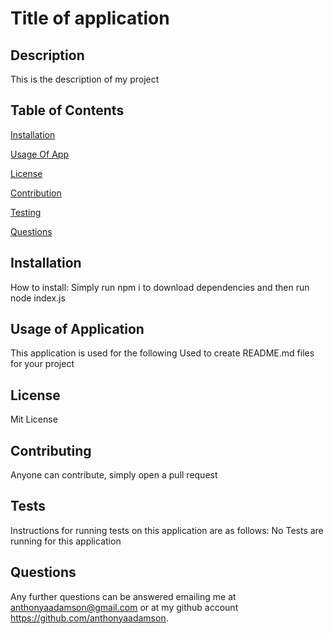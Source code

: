 # Title of application
  ## Description
  This is the description of my project

  ## Table of Contents

  [Installation](#installation)

  [Usage Of App](#usage-of-application)

  [License](#license)

  [Contribution](#contributing)

  [Testing](#tests)
  
  [Questions](#questions)

  ## Installation
  How to install: Simply run npm i to download dependencies and then run node index.js

  ## Usage of Application
  This application is used for the following Used to create README.md files for your project

  ## License
  Mit License

  ## Contributing
  Anyone can contribute, simply open a pull request

  ## Tests
  Instructions for running tests on this application are as follows: 
  No Tests are running for this application

  ## Questions
  Any further questions can be answered emailing me at anthonyaadamson@gmail.com or at my github account https://github.com/anthonyaadamson.

